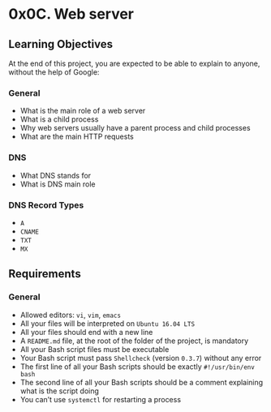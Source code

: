 # 0x0C. Web server

## Learning Objectives

At the end of this project, you are expected to be able to explain to anyone, without the help of Google:
### General

   - What is the main role of a web server
   - What is a child process
   - Why web servers usually have a parent process and child processes
   - What are the main HTTP requests

### DNS

   - What DNS stands for
   - What is DNS main role

### DNS Record Types

   - `A`
   - `CNAME`
   - `TXT`
   - `MX`

## Requirements
### General

   - Allowed editors: `vi`, `vim`, `emacs`
   - All your files will be interpreted on `Ubuntu 16.04 LTS`
   - All your files should end with a new line
   - A `README.md` file, at the root of the folder of the project, is mandatory
   - All your Bash script files must be executable
   - Your Bash script must pass `Shellcheck` (version `0.3.7`) without any error
   - The first line of all your Bash scripts should be exactly `#!/usr/bin/env bash`
   - The second line of all your Bash scripts should be a comment explaining what is the script doing
   - You can’t use `systemctl` for restarting a process

